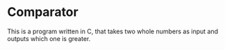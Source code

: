# Comparator
This is a program written in C, that takes two whole numbers as input and outputs which one is greater.
